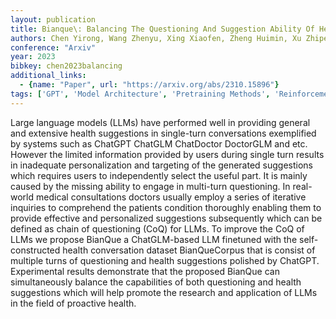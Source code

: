 ```yaml
---
layout: publication
title: Bianque\: Balancing The Questioning And Suggestion Ability Of Health Llms With Multi-turn Health Conversations Polished By Chatgpt
authors: Chen Yirong, Wang Zhenyu, Xing Xiaofen, Zheng Huimin, Xu Zhipei, Fang Kai, Wang Junhong, Li Sihang, Wu Jieling, Liu Qi, Xu Xiangmin
conference: "Arxiv"
year: 2023
bibkey: chen2023balancing
additional_links:
  - {name: "Paper", url: "https://arxiv.org/abs/2310.15896"}
tags: ['GPT', 'Model Architecture', 'Pretraining Methods', 'Reinforcement Learning']
---
```

Large language models (LLMs) have performed well in providing general and extensive health suggestions in single-turn conversations exemplified by systems such as ChatGPT ChatGLM ChatDoctor DoctorGLM and etc. However the limited information provided by users during single turn results in inadequate personalization and targeting of the generated suggestions which requires users to independently select the useful part. It is mainly caused by the missing ability to engage in multi-turn questioning. In real-world medical consultations doctors usually employ a series of iterative inquiries to comprehend the patients condition thoroughly enabling them to provide effective and personalized suggestions subsequently which can be defined as chain of questioning (CoQ) for LLMs. To improve the CoQ of LLMs we propose BianQue a ChatGLM-based LLM finetuned with the self-constructed health conversation dataset BianQueCorpus that is consist of multiple turns of questioning and health suggestions polished by ChatGPT. Experimental results demonstrate that the proposed BianQue can simultaneously balance the capabilities of both questioning and health suggestions which will help promote the research and application of LLMs in the field of proactive health.
